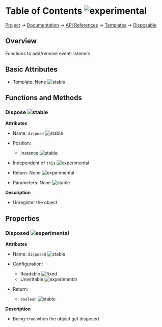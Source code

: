 # Table of Contents ![experimental]
[Project](https://github.com/ksxatompackages/quick-spawn) → [Documentation](../..) → [API References](..) → [Templates](.) → [Disposable](./disposable.md)

## Overview

Functions to add/remove event-listeners

## Basic Attributes

* Template: None ![stable]

## Functions and Methods

### Dispose ![stable]

**Attributes**

* Name: `dispose` ![stable]

* Position:
  - Instance ![stable]

* Independent of `this` ![experimental]

* Return: None ![experimental]

* Parameters: None ![stable]

**Description**

* Unregister the object

## Properties

### Disposed ![experimental]

**Attributes**

* Name: `disposed` ![stable]

* Configuration:
  - Readable ![fixed]
  - Unwritable ![experimental]

* Return:
  - `boolean` ![stable]

**Description**

* Being `true` when the object get disposed

[fixed]: https://cdn.rawgit.com/ksxatompackages/quick-spawn/images-v0.1.1/docs/images/badges/fixed.svg
[stable]: https://cdn.rawgit.com/ksxatompackages/quick-spawn/images-v0.1.1/docs/images/badges/stable.svg
[experimental]: https://cdn.rawgit.com/ksxatompackages/quick-spawn/images-v0.1.1/docs/images/badges/experimental.svg
[deprecated]: https://cdn.rawgit.com/ksxatompackages/quick-spawn/images-v0.1.1/docs/images/badges/deprecated.svg
